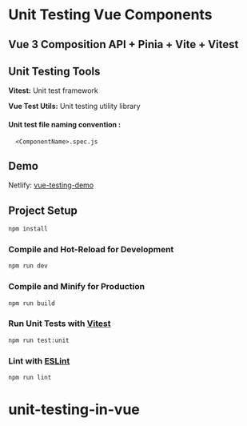 # Unit Testing Vue Components
## Vue 3 Composition API + Pinia + Vite + Vitest

## Unit Testing Tools

**Vitest:** Unit test framework

**Vue Test Utils:** Unit testing utility library

#### Unit test file naming convention :

```http
  <ComponentName>.spec.js
```

## Demo

Netlify: [vue-testing-demo](https://vue-unit-testing-demo-1.netlify.app/)

## Project Setup

```sh
npm install
```

### Compile and Hot-Reload for Development

```sh
npm run dev
```

### Compile and Minify for Production

```sh
npm run build
```

### Run Unit Tests with [Vitest](https://vitest.dev/)

```sh
npm run test:unit
```

### Lint with [ESLint](https://eslint.org/)

```sh
npm run lint
```
# unit-testing-in-vue
